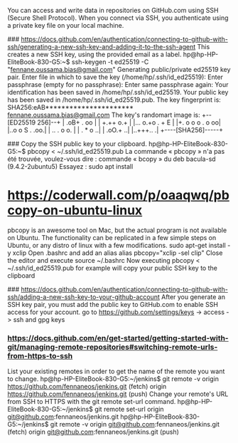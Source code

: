 You can access and write data in repositories on GitHub.com using SSH (Secure Shell Protocol). When you connect via SSH, you authenticate using a private key file on your local machine.

### https://docs.github.com/en/authentication/connecting-to-github-with-ssh/generating-a-new-ssh-key-and-adding-it-to-the-ssh-agent
This creates a new SSH key, using the provided email as a label.
hp@hp-HP-EliteBook-830-G5:~$ ssh-keygen -t ed25519 -C "fennane.oussama.bias@gmail.com"
Generating public/private ed25519 key pair.
Enter file in which to save the key (/home/hp/.ssh/id_ed25519):
Enter passphrase (empty for no passphrase):
Enter same passphrase again:
Your identification has been saved in /home/hp/.ssh/id_ed25519.
Your public key has been saved in /home/hp/.ssh/id_ed25519.pub.
The key fingerprint is:
SHA256:eAB********************** fennane.oussama.bias@gmail.com
The key's randomart image is:
+--[ED25519 256]--+
|  .oB+ . oo      |
|   +.++ o.+      |
|... o.+o . +   E |
|+. o o o  . o  oo|
|..o   o S  . .oo.|
| ..  . o      o. |
| .  * o        ..|
| .oO.+         ..|
|..+++..         .|
+----[SHA256]-----+


### Copy the SSH public key to your clipboard.
hp@hp-HP-EliteBook-830-G5:~$ pbcopy < ~/.ssh/id_ed25519.pub
La commande « pbcopy » n'a pas été trouvée, voulez-vous dire :
  commande « bcopy » du deb bacula-sd (9.4.2-2ubuntu5)
Essayez : sudo apt install <nom du deb>

# https://coderwall.com/p/oaaqwq/pbcopy-on-ubuntu-linux
pbcopy is an awesome tool on Mac, but the actual program is not available on Ubuntu.
The functionality can be replicated in a few simple steps on Ubuntu, or any distro of linux with a few modifications.
sudo apt-get install -y xclip
Open .bashrc and add an alias
alias pbcopy="xclip -sel clip"
Close the editor and execute source ~/.bashrc
Now executing pbcopy < ~/.ssh/id_ed25519.pub for example will copy your public SSH key to the clipboard

### https://docs.github.com/en/authentication/connecting-to-github-with-ssh/adding-a-new-ssh-key-to-your-github-account
After you generate an SSH key pair, you must add the public key to GitHub.com to enable SSH access for your account.
go to https://github.com/settings/keys -> access -> ssh and gpg keys



### https://docs.github.com/en/get-started/getting-started-with-git/managing-remote-repositories#switching-remote-urls-from-https-to-ssh
List your existing remotes in order to get the name of the remote you want to change.
hp@hp-HP-EliteBook-830-G5:~/jenkins$ git remote -v
origin	https://github.com/fennaneos/jenkins.git (fetch)
origin	https://github.com/fennaneos/jenkins.git (push)
Change your remote's URL from SSH to HTTPS with the git remote set-url command.
hp@hp-HP-EliteBook-830-G5:~/jenkins$ git remote set-url origin git@github.com:fennaneos/jenkins.git
hp@hp-HP-EliteBook-830-G5:~/jenkins$ git remote -v
origin	git@github.com:fennaneos/jenkins.git (fetch)
origin	git@github.com:fennaneos/jenkins.git (push)




